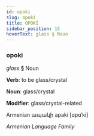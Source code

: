 ```yaml
---
id: opoki
slug: opoki
title: OPOKİ
sidebar_position: 15
hoverText: glass § Noun
---
```


### opoki

*glass* **§** Noun

**Verb**: to be glass/crystal

**Noun**: glass/crystal

**Modifier**: glass/crystal-related

Armenian ապակի apaki [ɑpɑˈki]

*Armenian Language Family*